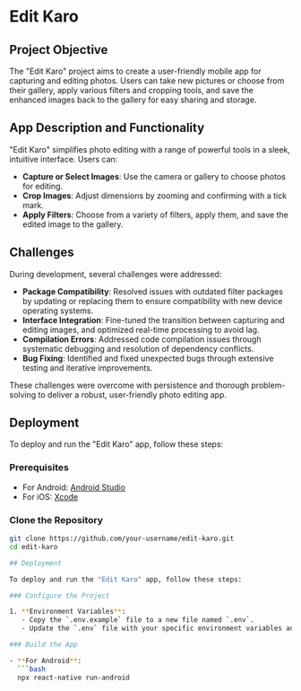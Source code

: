 # Edit Karo

## Project Objective

The "Edit Karo" project aims to create a user-friendly mobile app for capturing and editing photos. Users can take new pictures or choose from their gallery, apply various filters and cropping tools, and save the enhanced images back to the gallery for easy sharing and storage.

## App Description and Functionality

"Edit Karo" simplifies photo editing with a range of powerful tools in a sleek, intuitive interface. Users can:

- **Capture or Select Images**: Use the camera or gallery to choose photos for editing.
- **Crop Images**: Adjust dimensions by zooming and confirming with a tick mark.
- **Apply Filters**: Choose from a variety of filters, apply them, and save the edited image to the gallery.

## Challenges

During development, several challenges were addressed:

- **Package Compatibility**: Resolved issues with outdated filter packages by updating or replacing them to ensure compatibility with new device operating systems.
- **Interface Integration**: Fine-tuned the transition between capturing and editing images, and optimized real-time processing to avoid lag.
- **Compilation Errors**: Addressed code compilation issues through systematic debugging and resolution of dependency conflicts.
- **Bug Fixing**: Identified and fixed unexpected bugs through extensive testing and iterative improvements.

These challenges were overcome with persistence and thorough problem-solving to deliver a robust, user-friendly photo editing app.

## Deployment

To deploy and run the "Edit Karo" app, follow these steps:

### Prerequisites

- For Android: [Android Studio](https://developer.android.com/studio)
- For iOS: [Xcode](https://developer.apple.com/xcode/)

### Clone the Repository

```bash
git clone https://github.com/your-username/edit-karo.git
cd edit-karo

## Deployment

To deploy and run the "Edit Karo" app, follow these steps:

### Configure the Project

1. **Environment Variables**:
   - Copy the `.env.example` file to a new file named `.env`.
   - Update the `.env` file with your specific environment variables and API keys.

### Build the App

- **For Android**:
  ```bash
  npx react-native run-android

